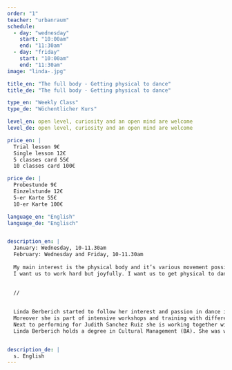 ```yaml
---
order: "1"
teacher: "urbanraum"
schedule:
  - day: "wednesday"
    start: "10:00am"
    end: "11:30am"
  - day: "friday"
    start: "10:00am"
    end: "11:30am"
image: "linda-.jpg"

title_en: "The full body - Getting physical to dance"
title_de: "The full body - Getting physical to dance"

type_en: "Weekly Class"
type_de: "Wöchentlicher Kurs"

level_en: open level, curiosity and an open mind are welcome
level_de: open level, curiosity and an open mind are welcome

price_en: |
  Trial lesson 9€    
  Single lesson 12€    
  5 classes card 55€    
  10 classes card 100€    

price_de: |
  Probestunde 9€  
  Einzelstunde 12€  
  5-er Karte 55€  
  10-er Karte 100€

language_en: "English"
language_de: "Englisch"


description_en: |
  January: Wednesday, 10-11.30am  
  February: Wednesday and Friday, 10-11.30am  
  
  My main interest is the physical body and it’s various movement possibilities. Through specific physical exercises (strength/coordination/limitations etc.) for each body part we will expand our understanding and knowledge of the potential movement material and widen our movement vocabulary. Starting from a more local, specific and technical layer we will later use this knowledge and experience to translate it in a more global picture of the whole body. We want to get to know the physical body and use it fully as the instrument we were born with. The main tool we will work with is improvisation in which we are aiming for physical complexity, big capacity of coordination, musicality and full body awareness.  
  I want us to work hard but joyfully. I want us to get physical to dance. Since I experience a lot of satisfaction in long term processes I recommend continuous participation.   
  

  //  
  
  
  Linda Berberich started to follow her interest and passion in dance in Freiburg at TIP – Schule für Tanz, Improvisation und Performance in 2011.  Moving to Berlin Linda began to work closely with Shai Faran from 2013 on. She had the chance to deepen the research with her teacher frequently at the Den Danske Scenekunstskole Kopenhagen and the Iceland University of the Arts Reykjavik as a guest student.
  Moreover she is part of intensive workshops and training with different teachers.  To widen her perspective in the field of movement she started to work with Joseph Bartz since 2016 to build up strength, mobility, balance and other holistic aspects of movement. 
  Next to performing for Judith Sanchez Ruiz she is working together with music collectives and solo musicians to perform in multidisciplinary festivals in Dresden and Berlin. 
  Linda Berberich holds a degree in Cultural Management (BA). She was working in the music industry and the urban gardening movement in Freiburg and Berlin.  


description_de: |
  s. English
---
```

